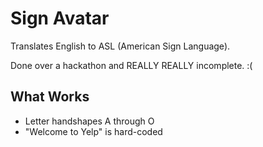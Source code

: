 # Sign Avatar

Translates English to ASL (American Sign Language). 

Done over a hackathon and REALLY REALLY incomplete. :( 


## What Works

- Letter handshapes A through O
- "Welcome to Yelp" is hard-coded
